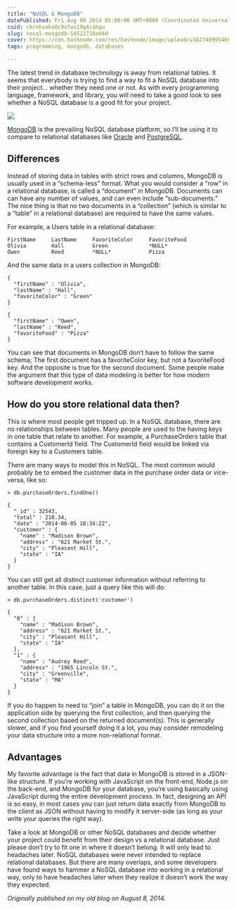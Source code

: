 ```yaml
---
title: "NoSQL & MongoDB"
datePublished: Fri Aug 08 2014 05:00:00 GMT+0000 (Coordinated Universal Time)
cuid: ckrnhsoka0c9xfws19g4cahgu
slug: nosql-mongodb-54522710ed4d
cover: https://cdn.hashnode.com/res/hashnode/image/upload/v1627409954661/k3otgPg_k.png
tags: programming, mongodb, databases

---
```



The latest trend in database technology is away from relational tables. It seems that everybody is trying to find a way to fit a NoSQL database into their project… whether they need one or not. As with every programming language, framework, and library, you will need to take a good look to see whether a NoSQL database is a good fit for your project.

![](https://cdn.hashnode.com/res/hashnode/image/upload/v1627409953406/0x_BaOfss.png)

[MongoDB](http://mongodb.org/) is the prevailing NoSQL database platform, so I’ll be using it to compare to relational databases like [Oracle](http://www.oracle.com/technetwork/database/index.html) and [PostgreSQL](http://www.postgresql.org/).

## Differences

Instead of storing data in tables with strict rows and columns, MongoDB is usually used in a “schema-less” format. What you would consider a “row” in a relational database, is called a “document” in MongoDB. Documents can can have any number of values, and can even include “sub-documents.” The nice thing is that no two documents in a “collection” (which is similar to a “table” in a relational database) are required to have the same values.

For example, a Users table in a relational database:

```
FirstName     LastName     FavoriteColor     FavoriteFood
Olivia        Hall         Green             *NULL*
Owen          Reed         *NULL*            Pizza
```


And the same data in a users collection in MongoDB:

```
{
  "firstName" : "Olivia",
  "lastName" : "Hall",
  "favoriteColor" : "Green"
}

{
  "firstName" : "Owen",
  "lastName" : "Reed",
  "favoriteFood" : "Pizza"
}
```


You can see that documents in MongoDB don’t have to follow the same schema; The first document has a favoriteColor key, but not a favoriteFood key. And the opposite is true for the second document. Some people make the argument that this type of data modeling is better for how modern software development works.

## How do you store relational data then?

This is where most people get tripped up. In a NoSQL database, there are no relationships between tables. Many people are used to the having keys in one table that relate to another. For example, a PurchaseOrders table that contains a CustomerId field. The CustomerId field would be linked via foreign key to a Customers table.

There are many ways to model this in NoSQL. The most common would probably be to embed the customer data in the purchase order data or vice-versa, like so:

```
> db.purchaseOrders.findOne()

{
  "_id" : 32543,
  "total" : 210.34,
  "date" : "2014-08-05 18:34:22",
  "customer" : {
    "name" : "Madison Brown",
    "address" : "621 Market St.",
    "city" : "Pleasant Hill",
    "state" : "IA"
  }
}
```


You can still get all distinct customer information without referring to another table. In this case, just a query like this will do:

```
> db.purchaseOrders.distinct('customer')

{
  "0" : {
    "name" : "Madison Brown",
    "address" : "621 Market St.",
    "city" : "Pleasant Hill",
    "state" : "IA"
  },
  "1" : {
    "name" : "Audrey Reed",
    "address" : "1965 Lincoln St.",
    "city" : "Greenville",
    "state" : "MA"
  }
}
```


If you do happen to need to “join” a table in MongoDB, you can do it on the application side by querying the first collection, and then querying the second collection based on the returned document(s). This is generally slower, and if you find yourself doing it a lot, you may consider remodeling your data structure into a more non-relational format.

## Advantages

My favorite advantage is the fact that data in MongoDB is stored in a JSON-like structure. If you’re working with JavaScript on the front-end, Node.js on the back-end, and MongoDB for your database, you’re using basically using JavaScript during the entire development process. In fact, designing an API is so easy, in most cases you can just return data exactly from MongoDB to the client as JSON without having to modify it server-side (as long as your write your queries the right way).

Take a look at MongoDB or other NoSQL databases and decide whether your project could benefit from their design vs a relational database. Just please don’t try to fit one in where it doesn’t belong. It will only lead to headaches later. NoSQL databases were never intended to replace relational databases. But there are many overlaps, and some developers have found ways to hammer a NoSQL database into working in a relational way, only to have headaches later when they realize it doesn’t work the way they expected.

*Originally published on my old blog on August 8, 2014.*